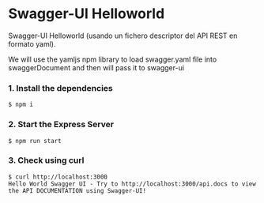 # Swagger-UI Helloworld

Swagger-UI Helloworld (usando un fichero descriptor del API REST en formato yaml).

We will use the yamljs npm library to load swagger.yaml file into swaggerDocument and then will pass it to swagger-ui

### 1. Install the dependencies

```shell
$ npm i
```

### 2. Start the Express Server

```shell
$ npm run start
```
### 3. Check using curl

```shell
$ curl http://localhost:3000
Hello World Swagger UI - Try to http://localhost:3000/api.docs to view the API DOCUMENTATION using Swagger-UI!
```
